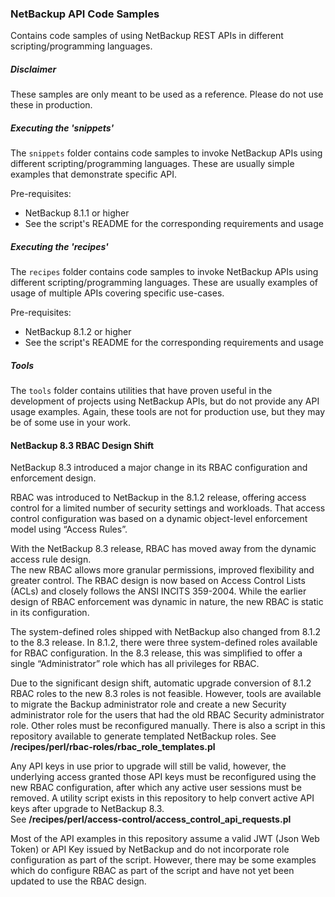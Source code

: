### NetBackup API Code Samples

Contains code samples of using NetBackup REST APIs in different scripting/programming languages.

##### Disclaimer
These samples are only meant to be used as a reference. Please do not use these in production.

##### Executing the 'snippets'

The `snippets` folder contains code samples to invoke NetBackup APIs using different scripting/programming languages. 
These are usually simple examples that demonstrate specific API. 

Pre-requisites:

- NetBackup 8.1.1 or higher
- See the script's README for the corresponding requirements and usage


##### Executing the 'recipes'

The `recipes` folder contains code samples to invoke NetBackup APIs using different scripting/programming languages. 
These are usually examples of usage of multiple APIs covering specific use-cases.

Pre-requisites:

- NetBackup 8.1.2 or higher
- See the script's README for the corresponding requirements and usage



##### Tools
The `tools` folder contains utilities that have proven useful in the development of projects using NetBackup APIs, but do not provide any API usage examples.  Again, these tools are not for production use, but they may be of some use in your work.

#### NetBackup 8.3 RBAC Design Shift
NetBackup 8.3 introduced a major change in its RBAC configuration and enforcement design.  

RBAC was introduced to NetBackup in the 8.1.2 release, offering access control for a limited number of security settings and workloads.  That access control configuration was based on a dynamic object-level enforcement model using “Access Rules”.

With the NetBackup 8.3 release, RBAC has moved away from the dynamic access rule design.  
The new RBAC allows more granular permissions, improved flexibility and greater control. The RBAC design is now based on Access Control Lists (ACLs) and closely follows the ANSI INCITS 359-2004.  While the earlier design of RBAC enforcement was dynamic in nature, the new RBAC is static in its configuration.

The system-defined roles shipped with NetBackup also changed from 8.1.2 to the 8.3 release.  In 8.1.2, there were three system-defined roles available for RBAC configuration.  In the 8.3 release, this was simplified to offer a single “Administrator” role which has all privileges for RBAC.

Due to the significant design shift, automatic upgrade conversion of 8.1.2 RBAC roles to the new 8.3 roles is not feasible.  However, tools are available to migrate the Backup administrator role and create a new Security administrator role for the users that had the old RBAC Security administrator role. Other roles must be reconfigured manually. 
There is also a script in this repository available to generate templated NetBackup roles.
See **/recipes/perl/rbac-roles/rbac_role_templates.pl**


Any API keys in use prior to upgrade will still be valid, however, the underlying access granted those API keys must
 be reconfigured using the new RBAC configuration, after which any active user sessions must be removed.
A utility script exists in this repository to help convert active API keys after upgrade to NetBackup 8.3.  
See **/recipes/perl/access-control/access_control_api_requests.pl**

Most of the API examples in this repository assume a valid JWT (Json Web Token) or API Key issued by NetBackup and do not incorporate role configuration as part of the script. 
However, there may be some examples which do configure RBAC as part of the script and have not yet been updated to use the RBAC design.
